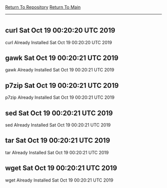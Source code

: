 [Return To Repository](https://github.com/deathbybandaid/piholeparser/)
[Return To Main](https://github.com/deathbybandaid/piholeparser/blob/master/RecentRunLogs/Mainlog.md)
____________________________________
# 
## curl Sat Oct 19 00:20:20 UTC 2019
curl Already Installed Sat Oct 19 00:20:20 UTC 2019
## gawk Sat Oct 19 00:20:21 UTC 2019
gawk Already Installed Sat Oct 19 00:20:21 UTC 2019
## p7zip Sat Oct 19 00:20:21 UTC 2019
p7zip Already Installed Sat Oct 19 00:20:21 UTC 2019
## sed Sat Oct 19 00:20:21 UTC 2019
sed Already Installed Sat Oct 19 00:20:21 UTC 2019
## tar Sat Oct 19 00:20:21 UTC 2019
tar Already Installed Sat Oct 19 00:20:21 UTC 2019
## wget Sat Oct 19 00:20:21 UTC 2019
wget Already Installed Sat Oct 19 00:20:21 UTC 2019
